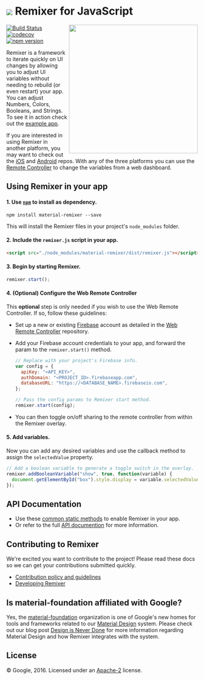 # <img align="center" src="https://cdn.rawgit.com/material-foundation/material-remixer-js/develop/docs/assets/remixer_logo_32x32.png"> Remixer for JavaScript

<img align="right" src="https://cdn.rawgit.com/material-foundation/material-remixer-js/develop/docs/assets/app_screenshot.png" width="339px">

[![Build Status](https://travis-ci.org/material-foundation/material-remixer-js.svg?branch=develop)](https://travis-ci.org/material-foundation/material-remixer-js) [![codecov](https://codecov.io/gh/material-foundation/material-remixer-js/branch/develop/graph/badge.svg)](https://codecov.io/gh/material-foundation/material-remixer-js) [![npm version](https://badge.fury.io/js/material-remixer.svg)](https://badge.fury.io/js/material-remixer)

Remixer is a framework to iterate quickly on UI changes by allowing you to adjust UI variables without needing to rebuild (or even restart) your app. You can adjust Numbers, Colors, Booleans, and Strings. To see it in action check out the [example app](https://github.com/material-foundation/material-remixer-js/tree/develop/examples).

If you are interested in using Remixer in another platform, you may want to check out the [iOS](https://github.com/material-foundation/material-remixer-ios) and [Android](https://github.com/material-foundation/material-remixer-android) repos. With any of the three platforms you can use the [Remote Controller](https://github.com/material-foundation/material-remixer-remote-web) to change the variables from a web dashboard.

## Using Remixer in your app

#### 1. Use [`npm`](https://www.npmjs.com/) to install as dependency.

`npm install material-remixer --save`

This will install the Remixer files in your project's `node_modules` folder.

#### 2. Include the `remixer.js` script in your app.

```html
<script src="./node_modules/material-remixer/dist/remixer.js"></script>
```

#### 3. Begin by starting Remixer.

```javascript
remixer.start();
```

#### 4. (Optional) Configure the Web Remote Controller

This **optional** step is only needed if you wish to use the Web Remote Controller. If so, follow these guidelines:

  - Set up a new or existing [Firebase](https://firebase.google.com/) account as detailed in the [Web Remote Controller](https://github.com/material-foundation/material-remixer-remote-web) repository.
  - Add your Firebase account credentials to your app, and forward the param to the `remixer.start()` method.
  
    ```javascript
    // Replace with your project's Firebase info.
    var config = {
      apiKey: "<API_KEY>",
      authDomain: "<PROJECT_ID>.firebaseapp.com",
      databaseURL: "https://<DATABASE_NAME>.firebaseio.com",
    };

    // Pass the config params to Remixer start method.
    remixer.start(config);
    ```

  - You can then toggle on/off sharing to the remote controller from within the Remixer overlay.

#### 5. Add variables.
Now you can add any desired variables and use the callback method to assign the `selectedValue` property.

```javascript
// Add a boolean variable to generate a toggle switch in the overlay.
remixer.addBooleanVariable("show", true, function(variable) {
  document.getElementById("box").style.display = variable.selectedValue ? "block" : "none";
});
```

## API Documentation

- Use these [common static methods](https://github.com/material-foundation/material-remixer-js/blob/develop/docs/remixer-api.md) to enable Remixer in your app.
- Or refer to the full [API documention](https://material-foundation.github.io/material-remixer-js/docs) for more information.

## Contributing to Remixer

We're excited you want to contribute to the project! Please read these docs so we can get your contributions submitted quickly.

- [Contribution policy and guidelines](https://github.com/material-foundation/material-remixer-js/blob/develop/CONTRIBUTING.md)
- [Developing Remixer](https://github.com/material-foundation/material-remixer-js/blob/develop/docs/developing.md)

## Is material-foundation affiliated with Google?

Yes, the [material-foundation](https://github.com/material-foundation) organization is one of Google's new homes for tools and frameworks related to our [Material Design](https://material.io) system. Please check out our blog post [Design is Never Done](https://design.google.com/articles/design-is-never-done/) for more information regarding Material Design and how Remixer integrates with the system.

## License

© Google, 2016. Licensed under an [Apache-2](https://github.com/material-foundation/material-remixer-js/blob/develop/LICENSE) license.
